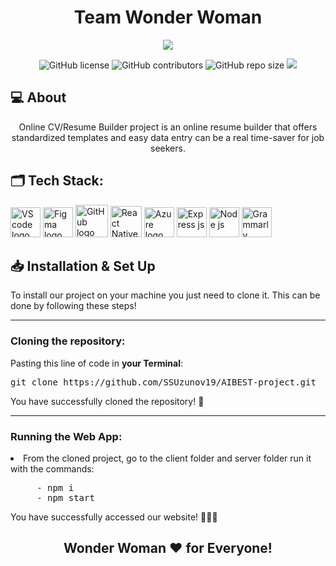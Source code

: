 <h1 align="center">Team Wonder Woman</h1>

<p align = "center">
    <img src="https://cdn.discordapp.com/attachments/1130942347547529296/1131629721080307783/githubBanner.png" />
</p>

<p align = "center">
    <img alt="GitHub license" src="https://img.shields.io/github/license/SSUzunov19/AIBEST-project?style=for-the-badge">
    <img alt="GitHub contributors" src="https://img.shields.io/github/contributors/SSUzunov19/AIBEST-project?style=for-the-badge">
    <img alt="GitHub repo size" src="https://img.shields.io/github/repo-size/SSUzunov19/AIBEST-project?style=for-the-badge">
    <img src="https://img.shields.io/github/languages/count/SSUzunov19/AIBEST-project?style=for-the-badge">
</p>

## 💻 About
<p align="center">Online CV/Resume Builder project is an online resume builder that offers standardized templates and easy data entry can be a real time-saver for job seekers.</p>


## 🗂️ Tech Stack:
<p align="left">
    <a href="https://code.visualstudio.com/"><img src="https://img.icons8.com/color/344/visual-studio-code-2019.png" alt="VS code logo" width=48px /></a>
    <a href="https://www.figma.com/"><img src="https://img.icons8.com/color/344/figma--v1.png" alt="Figma logo" width=48px/></a>
    <a href="https://github.com/"><img src="https://img.icons8.com/nolan/344/github.png" alt="GitHub logo" width=52px /></a>
    <a href="https://reactnative.dev/"><img src="https://img.icons8.com/color/344/react-native.png" alt="React Native logo" width=50px /></a>
    <a href="https://azure.microsoft.com/en-us/products/postgresql/"><img src="https://upload.wikimedia.org/wikipedia/commons/thumb/2/29/Postgresql_elephant.svg/1200px-Postgresql_elephant.svg.png" alt="Azure logo" width=48px /></a>
    <a href="https://expressjs.com/"><img src="https://github.com/SSUzunov19/AIBEST-project/assets/138564462/2c9c9bd6-179d-4e7b-a2e6-057084210926" alt="Express js" width=48px /></a>
    <a href="https://nodejs.org/en"><img src="https://github.com/SSUzunov19/AIBEST-project/assets/138564462/7c320d04-4173-4ad0-aecf-8145872c2da4" alt="Node js" width=48px /></a>
    <a href="https://app.grammarly.com/"><img src="https://github.com/SSUzunov19/AIBEST-project/assets/138564462/f22e7fa9-667c-4947-ae78-13e8dea27865" alt="Grammarly" width=48px /></a>
    </p>

## 📥 Installation & Set Up
<p> To install our project on your machine you just need to clone it. This can be done by following these steps! </p>

<hr>

<h3><B>Cloning the repository:</B></h3>

Pasting this line of code in **your Terminal**:
<pre>git clone https://github.com/SSUzunov19/AIBEST-project.git</pre>
<p>You have successfully cloned the repository! 🥳</p>

<hr>

<h3><B>Running the Web App:</B></h3>

  <li>From the cloned project, go to the client folder and server folder run it with the commands:</li>
</ul> 
<pre>
     - npm i
     - npm start
</pre>

<p>You have successfully accessed our website! 👏👏👏</p>

## <p align = "center">Wonder Woman ❤️ for <B>Everyone!</B></p>
